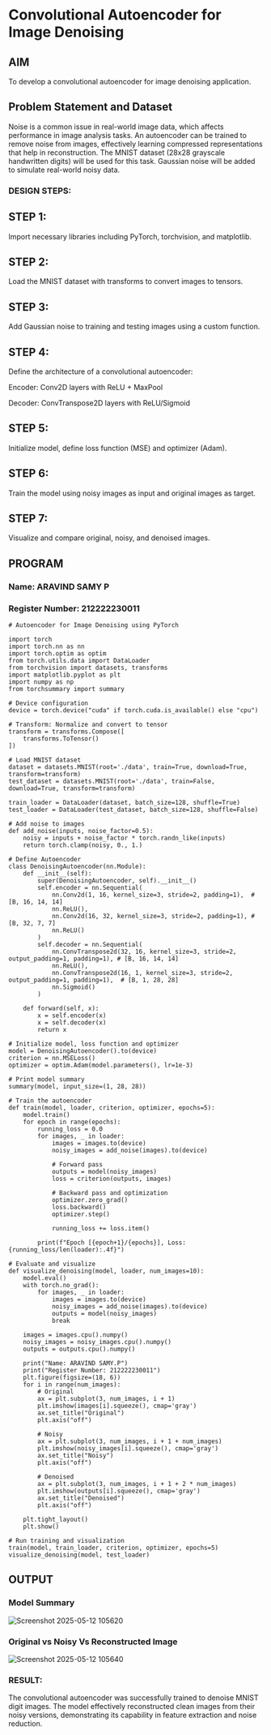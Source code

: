 # Convolutional Autoencoder for Image Denoising

## AIM

To develop a convolutional autoencoder for image denoising application.

## Problem Statement and Dataset

Noise is a common issue in real-world image data, which affects performance in image analysis tasks. An autoencoder can be trained to remove noise from images, effectively learning compressed representations that help in reconstruction. The MNIST dataset (28x28 grayscale handwritten digits) will be used for this task. Gaussian noise will be added to simulate real-world noisy data.

### DESIGN STEPS:
## STEP 1: 
Import necessary libraries including PyTorch, torchvision, and matplotlib.

## STEP 2: 
Load the MNIST dataset with transforms to convert images to tensors.

## STEP 3: 
Add Gaussian noise to training and testing images using a custom function.

## STEP 4: 
Define the architecture of a convolutional autoencoder:

Encoder: Conv2D layers with ReLU + MaxPool

Decoder: ConvTranspose2D layers with ReLU/Sigmoid

## STEP 5: 
Initialize model, define loss function (MSE) and optimizer (Adam).

## STEP 6: 
Train the model using noisy images as input and original images as target.

## STEP 7: 
Visualize and compare original, noisy, and denoised images.

## PROGRAM
### Name: ARAVIND SAMY P
### Register Number: 212222230011
```
# Autoencoder for Image Denoising using PyTorch

import torch
import torch.nn as nn
import torch.optim as optim
from torch.utils.data import DataLoader
from torchvision import datasets, transforms
import matplotlib.pyplot as plt
import numpy as np
from torchsummary import summary

# Device configuration
device = torch.device("cuda" if torch.cuda.is_available() else "cpu")

# Transform: Normalize and convert to tensor
transform = transforms.Compose([
    transforms.ToTensor()
])

# Load MNIST dataset
dataset = datasets.MNIST(root='./data', train=True, download=True, transform=transform)
test_dataset = datasets.MNIST(root='./data', train=False, download=True, transform=transform)

train_loader = DataLoader(dataset, batch_size=128, shuffle=True)
test_loader = DataLoader(test_dataset, batch_size=128, shuffle=False)

# Add noise to images
def add_noise(inputs, noise_factor=0.5):
    noisy = inputs + noise_factor * torch.randn_like(inputs)
    return torch.clamp(noisy, 0., 1.)

# Define Autoencoder
class DenoisingAutoencoder(nn.Module):
    def __init__(self):
        super(DenoisingAutoencoder, self).__init__()
        self.encoder = nn.Sequential(
            nn.Conv2d(1, 16, kernel_size=3, stride=2, padding=1),  # [B, 16, 14, 14]
            nn.ReLU(),
            nn.Conv2d(16, 32, kernel_size=3, stride=2, padding=1), # [B, 32, 7, 7]
            nn.ReLU()
        )
        self.decoder = nn.Sequential(
            nn.ConvTranspose2d(32, 16, kernel_size=3, stride=2, output_padding=1, padding=1), # [B, 16, 14, 14]
            nn.ReLU(),
            nn.ConvTranspose2d(16, 1, kernel_size=3, stride=2, output_padding=1, padding=1),  # [B, 1, 28, 28]
            nn.Sigmoid()
        )

    def forward(self, x):
        x = self.encoder(x)
        x = self.decoder(x)
        return x

# Initialize model, loss function and optimizer
model = DenoisingAutoencoder().to(device)
criterion = nn.MSELoss()
optimizer = optim.Adam(model.parameters(), lr=1e-3)

# Print model summary
summary(model, input_size=(1, 28, 28))

# Train the autoencoder
def train(model, loader, criterion, optimizer, epochs=5):
    model.train()
    for epoch in range(epochs):
        running_loss = 0.0
        for images, _ in loader:
            images = images.to(device)
            noisy_images = add_noise(images).to(device)

            # Forward pass
            outputs = model(noisy_images)
            loss = criterion(outputs, images)

            # Backward pass and optimization
            optimizer.zero_grad()
            loss.backward()
            optimizer.step()

            running_loss += loss.item()
        
        print(f"Epoch [{epoch+1}/{epochs}], Loss: {running_loss/len(loader):.4f}")

# Evaluate and visualize
def visualize_denoising(model, loader, num_images=10):
    model.eval()
    with torch.no_grad():
        for images, _ in loader:
            images = images.to(device)
            noisy_images = add_noise(images).to(device)
            outputs = model(noisy_images)
            break

    images = images.cpu().numpy()
    noisy_images = noisy_images.cpu().numpy()
    outputs = outputs.cpu().numpy()

    print("Name: ARAVIND SAMY.P")
    print("Register Number: 212222230011")
    plt.figure(figsize=(18, 6))
    for i in range(num_images):
        # Original
        ax = plt.subplot(3, num_images, i + 1)
        plt.imshow(images[i].squeeze(), cmap='gray')
        ax.set_title("Original")
        plt.axis("off")

        # Noisy
        ax = plt.subplot(3, num_images, i + 1 + num_images)
        plt.imshow(noisy_images[i].squeeze(), cmap='gray')
        ax.set_title("Noisy")
        plt.axis("off")

        # Denoised
        ax = plt.subplot(3, num_images, i + 1 + 2 * num_images)
        plt.imshow(outputs[i].squeeze(), cmap='gray')
        ax.set_title("Denoised")
        plt.axis("off")

    plt.tight_layout()
    plt.show()

# Run training and visualization
train(model, train_loader, criterion, optimizer, epochs=5)
visualize_denoising(model, test_loader)

```

## OUTPUT

### Model Summary


![Screenshot 2025-05-12 105620](https://github.com/user-attachments/assets/4f597714-4382-454d-9196-828b938656af)


### Original vs Noisy Vs Reconstructed Image

![Screenshot 2025-05-12 105640](https://github.com/user-attachments/assets/3dd68f72-f17d-43aa-9ddc-7b865eae1605)

### RESULT:
The convolutional autoencoder was successfully trained to denoise MNIST digit images. The model effectively reconstructed clean images from their noisy versions, demonstrating its capability in feature extraction and noise reduction.



